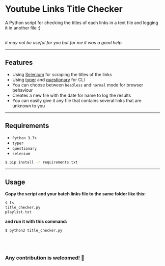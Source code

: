 # Youtube Links Title Checker
A Python script for checking the titles of each links in a text file and logging it in another file :)
<br></br>

_it may not be useful for you but for me it was a good help_

---------------------------------

## Features
- Using [Selenium](https://selenium-python.readthedocs.io/) for scraping the titles of the links
- Using [typer](https://typer.tiangolo.com/) and [questionary](https://questionary.readthedocs.io/en/stable/) for CLI
- You can choose between `headless` and `normal` mode for browser behaviour
- Creates a new file with the date for name to log the results
- You can easily give it any file that contains several links that are unknown to you

---------------------------------

## Requirements
- `Python 3.7+`
- `typer`
- `questionary`
- `selenium`
  
```bash
$ pip install -r requirements.txt
```

---------------------------------

## Usage

**Copy the script and your batch links file to the same folder like this:**
```bash
$ ls
title_checker.py
playlist.txt
```
**and run it with this command:**
```bash
$ python3 title_checker.py
```

<br></br>
### Any contribution is welcomed! 🤞